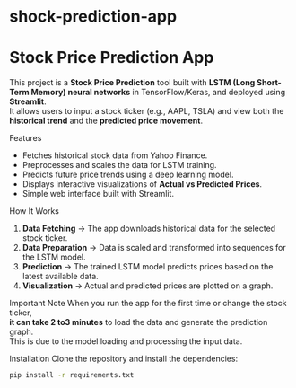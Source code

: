 # shock-prediction-app
# Stock Price Prediction App 

This project is a **Stock Price Prediction** tool built with **LSTM (Long Short-Term Memory) neural networks** in TensorFlow/Keras, and deployed using **Streamlit**.  
It allows users to input a stock ticker (e.g., AAPL, TSLA) and view both the **historical trend** and the **predicted price movement**.

Features
- Fetches historical stock data from Yahoo Finance.
- Preprocesses and scales the data for LSTM training.
- Predicts future price trends using a deep learning model.
- Displays interactive visualizations of **Actual vs Predicted Prices**.
- Simple web interface built with Streamlit.

 How It Works
1. **Data Fetching** → The app downloads historical data for the selected stock ticker.
2. **Data Preparation** → Data is scaled and transformed into sequences for the LSTM model.
3. **Prediction** → The trained LSTM model predicts prices based on the latest available data.
4. **Visualization** → Actual and predicted prices are plotted on a graph.

Important Note
When you run the app for the first time or change the stock ticker,  
**it can take 2 to3 minutes** to load the data and generate the prediction graph.  
This is due to the model loading and processing the input data.

Installation
Clone the repository and install the dependencies:
```bash
pip install -r requirements.txt

